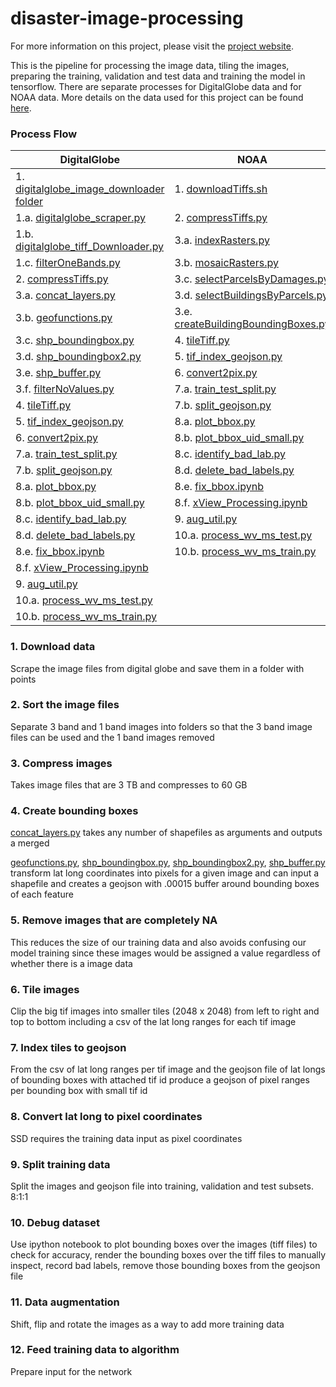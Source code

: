 # disaster-image-processing

For more information on this project, please visit the [project website](https://dds-lab.github.io/disaster-damage-detection/).

This is the pipeline for processing the image data, tiling the images, preparing the training, validation and test data and training the model in tensorflow.  There are separate processes for DigitalGlobe data and for NOAA data.  More details on the data used for this project can be found [here](https://github.com/DDS-Lab/disaster-image-processing/blob/master/data.md). 

### Process Flow

| DigitalGlobe | NOAA |
| --------------------- | --------------------|
|1. [digitalglobe_image_downloader folder](https://github.com/DDS-Lab/disaster-image-processing/tree/master/scripts/digitalglobe_image_downloader)|1. [downloadTiffs.sh](https://github.com/DDS-Lab/disaster-image-processing/blob/master/scripts/raster-processing/raster_downloading/downloadTiffs.sh)|
|1.a. [digitalglobe_scraper.py](https://github.com/DDS-Lab/disaster-image-processing/blob/master/scripts/digitalglobe_image_downloader/digitalglobe_scraper.py)|2. [compressTiffs.py](https://github.com/DDS-Lab/disaster-image-processing/blob/master/scripts/raster-processing/raster_utilities/compressTiffs.py)|
|1.b. [digitalglobe_tiff_Downloader.py](https://github.com/DDS-Lab/disaster-image-processing/blob/master/scripts/digitalglobe_image_downloader/digitalglobe_tiff_downloader.py)|3.a. [indexRasters.py](https://github.com/DDS-Lab/disaster-image-processing/blob/master/scripts/raster-processing/raster_indexing/indexRasters.py)|
|1.c. [filterOneBands.py](https://github.com/DDS-Lab/disaster-image-processing/blob/master/scripts/raster-processing/raster_sorting/filterOneBands.py)|3.b. [mosaicRasters.py](https://github.com/DDS-Lab/disaster-image-processing/blob/master/scripts/raster-processing/raster_mosaicking/mosaicRasters.py)|
|2. [compressTiffs.py](https://github.com/DDS-Lab/disaster-image-processing/blob/master/scripts/raster-processing/raster_utilities/compressTiffs.py)|3.c. [selectParcelsByDamages.py](https://github.com/DDS-Lab/disaster-image-processing/blob/master/scripts/training-data-processing/training_set_creation/selectParcelsByDamages.py)|
|3.a. [concat_layers.py](https://github.com/DDS-Lab/disaster-image-processing/blob/master/scripts/utils/concat_layers.py)|3.d. [selectBuildingsByParcels.py](https://github.com/DDS-Lab/disaster-image-processing/blob/master/scripts/training-data-processing/training_set_creation/selectBuildingsByParcels.py)|
|3.b. [geofunctions.py](https://github.com/DDS-Lab/disaster-image-processing/blob/master/scripts/utils/geofunctions.py)|3.e. [createBuildingBoundingBoxes.py](https://github.com/DDS-Lab/disaster-image-processing/blob/master/scripts/training-data-processing/training_set_creation/createBuildingBoundingBoxes.py)|
|3.c. [shp_boundingbox.py](https://github.com/DDS-Lab/disaster-image-processing/blob/master/scripts/utils/shp_boundingbox.py)|4. [tileTiff.py](https://github.com/DDS-Lab/disaster-image-processing/blob/master/scripts/raster-processing/raster_tiling/tileTiff.py)|
|3.d. [shp_boundingbox2.py](https://github.com/DDS-Lab/disaster-image-processing/blob/master/scripts/utils/shp_boundingbox2.py)|5. [tif_index_geojson.py](https://github.com/DDS-Lab/disaster-image-processing/blob/master/scripts/tif_index_geojson.py)|
|3.e. [shp_buffer.py](https://github.com/DDS-Lab/disaster-image-processing/blob/master/scripts/utils/shp_buffer.py)|6. [convert2pix.py](https://github.com/DDS-Lab/disaster-image-processing/blob/master/scripts/utils/convert2pix.py)|
|3.f. [filterNoValues.py](https://github.com/DDS-Lab/disaster-image-processing/blob/master/scripts/raster-processing/raster_sorting/filterNoValues.py)|7.a. [train_test_split.py](https://github.com/DDS-Lab/harvey_data_process/blob/master/train_test_split.py)|
|4. [tileTiff.py](https://github.com/DDS-Lab/disaster-image-processing/blob/master/scripts/raster-processing/raster_tiling/tileTiff.py)|7.b. [split_geojson.py](https://github.com/DDS-Lab/harvey_data_process/blob/master/split_geojson.py)|
|5. [tif_index_geojson.py](https://github.com/DDS-Lab/disaster-image-processing/blob/master/scripts/tif_index_geojson.py)|8.a. [plot_bbox.py](https://github.com/DDS-Lab/harvey_data_process/blob/master/plot_bbox.py)|
|6. [convert2pix.py](https://github.com/DDS-Lab/disaster-image-processing/blob/master/scripts/utils/convert2pix.py)|8.b. [plot_bbox_uid_small.py](https://github.com/DDS-Lab/harvey_data_process/blob/master/plot_bbox_uid_small.py)|
|7.a. [train_test_split.py](https://github.com/DDS-Lab/harvey_data_process/blob/master/train_test_split.py)|8.c. [identify_bad_lab.py](https://github.com/DDS-Lab/harvey_data_process/blob/master/identify_bad_labels.py)|
|7.b. [split_geojson.py](https://github.com/DDS-Lab/harvey_data_process/blob/master/split_geojson.py)|8.d. [delete_bad_labels.py](https://github.com/DDS-Lab/harvey_data_process/blob/master/delete_bad_labels.py)|
|8.a. [plot_bbox.py](https://github.com/DDS-Lab/harvey_data_process/blob/master/plot_bbox.py)|8.e. [fix_bbox.ipynb](https://github.com/DDS-Lab/harvey_data_process/blob/master/fix_bbox.ipynb)|
|8.b. [plot_bbox_uid_small.py](https://github.com/DDS-Lab/harvey_data_process/blob/master/plot_bbox_uid_small.py)|8.f. [xView_Processing.ipynb](https://github.com/DDS-Lab/harvey_data_process/blob/master/xView_Processing.ipynb)|
|8.c. [identify_bad_lab.py](https://github.com/DDS-Lab/harvey_data_process/blob/master/identify_bad_labels.py)|9. [aug_util.py](https://github.com/DDS-Lab/harvey_data_process/blob/master/aug_util.py)|
|8.d. [delete_bad_labels.py](https://github.com/DDS-Lab/harvey_data_process/blob/master/delete_bad_labels.py)|10.a. [process_wv_ms_test.py](https://github.com/DDS-Lab/harvey_data_process/blob/master/process_wv_ms_test.py)|
|8.e. [fix_bbox.ipynb](https://github.com/DDS-Lab/harvey_data_process/blob/master/fix_bbox.ipynb)|10.b. [process_wv_ms_train.py](https://github.com/DDS-Lab/harvey_data_process/blob/master/process_wv_ms_train.py)|
|8.f. [xView_Processing.ipynb](https://github.com/DDS-Lab/harvey_data_process/blob/master/xView_Processing.ipynb)||
|9. [aug_util.py](https://github.com/DDS-Lab/harvey_data_process/blob/master/aug_util.py)||
|10.a. [process_wv_ms_test.py](https://github.com/DDS-Lab/harvey_data_process/blob/master/process_wv_ms_test.py)||
|10.b. [process_wv_ms_train.py](https://github.com/DDS-Lab/harvey_data_process/blob/master/process_wv_ms_train.py)||

### 1. Download data

Scrape the image files from digital globe and save them in a folder with points

### 2. Sort the image files

Separate 3 band and 1 band images into folders so that the 3 band image files can be used and the 1 band images removed

### 3. Compress images

Takes image files that are 3 TB and compresses to 60 GB

### 4. Create bounding boxes

[concat_layers.py](https://github.com/DDS-Lab/disaster-image-processing/blob/master/utils/concat_layers.py) takes any number of shapefiles as arguments and outputs a merged

[geofunctions.py](https://github.com/DDS-Lab/disaster-image-processing/blob/master/utils/geofunctions.py), [shp_boundingbox.py](https://github.com/DDS-Lab/disaster-image-processing/blob/master/utils/shp_boundingbox.py), [shp_boundingbox2.py](https://github.com/DDS-Lab/disaster-image-processing/blob/master/utils/shp_boundingbox2.py), [shp_buffer.py](https://github.com/DDS-Lab/disaster-image-processing/blob/master/utils/shp_buffer.py) transform lat long coordinates into pixels for a given image and can input a shapefile and creates a geojson with .00015 buffer around bounding boxes of each feature

### 5. Remove images that are completely NA

This reduces the size of our training data and also avoids confusing our model training since these images would be assigned a value regardless of whether there is a image data

### 6. Tile images

Clip the big tif images into smaller tiles (2048 x 2048) from left to right and top to bottom including a csv of the lat long ranges for each tif image

### 7. Index tiles to geojson

From the csv of lat long ranges per tif image and the geojson file of lat longs of bounding boxes with attached tif id produce a geojson of pixel ranges per bounding box with small tif id

### 8. Convert lat long to pixel coordinates

SSD requires the training data input as pixel coordinates

### 9. Split training data

Split the images and geojson file into training, validation and test subsets.  8:1:1

### 10. Debug dataset

Use ipython notebook to plot bounding boxes over the images (tiff files) to check for accuracy, render the bounding boxes over the tiff files to manually inspect, record bad labels, remove those bounding boxes from the geojson file

### 11. Data augmentation

Shift, flip and rotate the images as a way to add more training data

### 12. Feed training data to algorithm
Prepare input for the network

